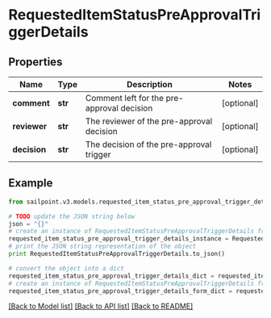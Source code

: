 # RequestedItemStatusPreApprovalTriggerDetails


## Properties

Name | Type | Description | Notes
------------ | ------------- | ------------- | -------------
**comment** | **str** | Comment left for the pre-approval decision | [optional] 
**reviewer** | **str** | The reviewer of the pre-approval decision | [optional] 
**decision** | **str** | The decision of the pre-approval trigger | [optional] 

## Example

```python
from sailpoint.v3.models.requested_item_status_pre_approval_trigger_details import RequestedItemStatusPreApprovalTriggerDetails

# TODO update the JSON string below
json = "{}"
# create an instance of RequestedItemStatusPreApprovalTriggerDetails from a JSON string
requested_item_status_pre_approval_trigger_details_instance = RequestedItemStatusPreApprovalTriggerDetails.from_json(json)
# print the JSON string representation of the object
print RequestedItemStatusPreApprovalTriggerDetails.to_json()

# convert the object into a dict
requested_item_status_pre_approval_trigger_details_dict = requested_item_status_pre_approval_trigger_details_instance.to_dict()
# create an instance of RequestedItemStatusPreApprovalTriggerDetails from a dict
requested_item_status_pre_approval_trigger_details_form_dict = requested_item_status_pre_approval_trigger_details.from_dict(requested_item_status_pre_approval_trigger_details_dict)
```
[[Back to Model list]](../README.md#documentation-for-models) [[Back to API list]](../README.md#documentation-for-api-endpoints) [[Back to README]](../README.md)


